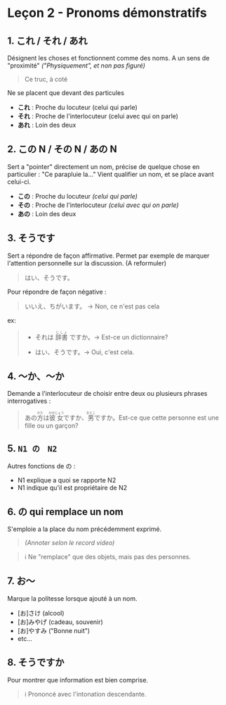 # Leçon 2 -  Pronoms démonstratifs

## 1. これ / それ / あれ

Désignent les choses et fonctionnent comme des noms.
A un sens de "proximité" *("Physiquement", et non pas figuré)*

> Ce truc, à coté

Ne se placent que devant des particules

- **これ** : Proche du locuteur (celui qui parle)
- **それ** : Proche de l'interlocuteur (celui avec qui on parle)
- **あれ** : Loin des deux

## 2. この N / その  N / あの N

Sert a "pointer" directement un nom, précise de quelque chose en particulier : "Ce parapluie la..."
Vient qualifier un nom, et se place avant celui-ci.

- **この** : Proche du locuteur *(celui qui parle)*
- **その** : Proche de l'interlocuteur *(celui avec qui on parle)*
- **あの** : Loin des deux

## 3. そうです

Sert a répondre de façon affirmative.
Permet par exemple de marquer l'attention personnelle sur la discussion. (A reformuler)

> はい、そうです。

Pour répondre de façon négative :

>  いいえ、ちがいます。 ->  Non, ce n'est pas cela

ex: 

> - それは <ruby>辞書<rp>(</rp><rt>じしょ</rt><rp>)</rp></ruby>  ですか。-> Est-ce un dictionnaire?
>
> - はい、そうです。-> Oui, c'est cela.



## 4. ～か、～か

Demande a l'interlocuteur de choisir entre deux ou plusieurs phrases interrogatives :

> あの<ruby>方<rp>(</rp><rt>かた</rt><rp>)</rp></ruby>は<ruby>彼女<rp>(</rp><rt>かのじょう</rt><rp>)</rp></ruby>ですか、<ruby>男<rp>(</rp><rt>おとこ</rt><rp>)</rp></ruby>ですか。Est-ce que cette personne est une fille ou un garçon?

## 5. `N1 の　N2`

Autres fonctions de の :

- N1 explique a quoi se rapporte N2
- N1 indique qu'il est propriétaire de N2

## 6. の qui remplace un nom

S'emploie a la place du nom précédemment exprimé.

> *(Annoter selon le record video)*

> ℹ Ne  "remplace" que des objets, mais pas des personnes.

## 7. お～

Marque la politesse lorsque ajouté à un nom.

- [お]さけ (alcool)
- [お]みやげ (cadeau, souvenir)
- [お]やすみ ("Bonne nuit")
- etc...

## 8. そうですか

Pour montrer que information est bien comprise.

> ℹ Prononcé avec l'intonation descendante.
